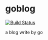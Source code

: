 # goblog

[![Build Status](https://travis-ci.com/qingcc/go_learn.svg?branch=master)](https://travis-ci.com/qingcc/go_learn)

a blog write by go
